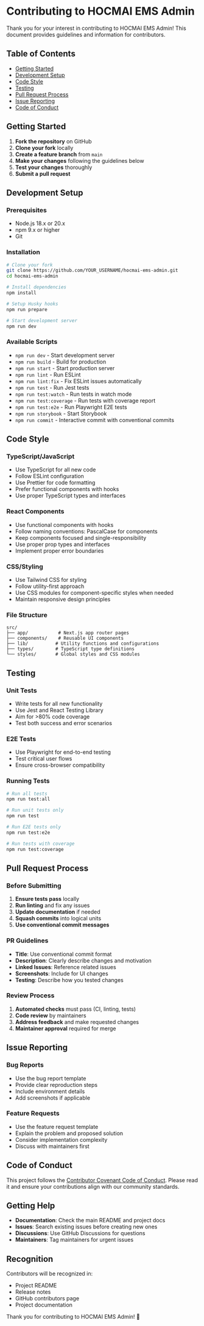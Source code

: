 # Contributing to HOCMAI EMS Admin

Thank you for your interest in contributing to HOCMAI EMS Admin! This document provides guidelines and information for contributors.

## Table of Contents

- [Getting Started](#getting-started)
- [Development Setup](#development-setup)
- [Code Style](#code-style)
- [Testing](#testing)
- [Pull Request Process](#pull-request-process)
- [Issue Reporting](#issue-reporting)
- [Code of Conduct](#code-of-conduct)

## Getting Started

1. **Fork the repository** on GitHub
2. **Clone your fork** locally
3. **Create a feature branch** from `main`
4. **Make your changes** following the guidelines below
5. **Test your changes** thoroughly
6. **Submit a pull request**

## Development Setup

### Prerequisites

- Node.js 18.x or 20.x
- npm 9.x or higher
- Git

### Installation

```bash
# Clone your fork
git clone https://github.com/YOUR_USERNAME/hocmai-ems-admin.git
cd hocmai-ems-admin

# Install dependencies
npm install

# Setup Husky hooks
npm run prepare

# Start development server
npm run dev
```

### Available Scripts

- `npm run dev` - Start development server
- `npm run build` - Build for production
- `npm run start` - Start production server
- `npm run lint` - Run ESLint
- `npm run lint:fix` - Fix ESLint issues automatically
- `npm run test` - Run Jest tests
- `npm run test:watch` - Run tests in watch mode
- `npm run test:coverage` - Run tests with coverage report
- `npm run test:e2e` - Run Playwright E2E tests
- `npm run storybook` - Start Storybook
- `npm run commit` - Interactive commit with conventional commits

## Code Style

### TypeScript/JavaScript

- Use TypeScript for all new code
- Follow ESLint configuration
- Use Prettier for code formatting
- Prefer functional components with hooks
- Use proper TypeScript types and interfaces

### React Components

- Use functional components with hooks
- Follow naming conventions: PascalCase for components
- Keep components focused and single-responsibility
- Use proper prop types and interfaces
- Implement proper error boundaries

### CSS/Styling

- Use Tailwind CSS for styling
- Follow utility-first approach
- Use CSS modules for component-specific styles when needed
- Maintain responsive design principles

### File Structure

```
src/
├── app/           # Next.js app router pages
├── components/    # Reusable UI components
├── lib/          # Utility functions and configurations
├── types/        # TypeScript type definitions
└── styles/       # Global styles and CSS modules
```

## Testing

### Unit Tests

- Write tests for all new functionality
- Use Jest and React Testing Library
- Aim for >80% code coverage
- Test both success and error scenarios

### E2E Tests

- Use Playwright for end-to-end testing
- Test critical user flows
- Ensure cross-browser compatibility

### Running Tests

```bash
# Run all tests
npm run test:all

# Run unit tests only
npm run test

# Run E2E tests only
npm run test:e2e

# Run tests with coverage
npm run test:coverage
```

## Pull Request Process

### Before Submitting

1. **Ensure tests pass** locally
2. **Run linting** and fix any issues
3. **Update documentation** if needed
4. **Squash commits** into logical units
5. **Use conventional commit messages**

### PR Guidelines

- **Title**: Use conventional commit format
- **Description**: Clearly describe changes and motivation
- **Linked Issues**: Reference related issues
- **Screenshots**: Include for UI changes
- **Testing**: Describe how you tested changes

### Review Process

1. **Automated checks** must pass (CI, linting, tests)
2. **Code review** by maintainers
3. **Address feedback** and make requested changes
4. **Maintainer approval** required for merge

## Issue Reporting

### Bug Reports

- Use the bug report template
- Provide clear reproduction steps
- Include environment details
- Add screenshots if applicable

### Feature Requests

- Use the feature request template
- Explain the problem and proposed solution
- Consider implementation complexity
- Discuss with maintainers first

## Code of Conduct

This project follows the [Contributor Covenant Code of Conduct](CODE_OF_CONDUCT.md). Please read it and ensure your contributions align with our community standards.

## Getting Help

- **Documentation**: Check the main README and project docs
- **Issues**: Search existing issues before creating new ones
- **Discussions**: Use GitHub Discussions for questions
- **Maintainers**: Tag maintainers for urgent issues

## Recognition

Contributors will be recognized in:

- Project README
- Release notes
- GitHub contributors page
- Project documentation

Thank you for contributing to HOCMAI EMS Admin! 🚀
